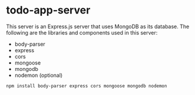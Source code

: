 
# todo-app-server

This server is an Express.js server that uses MongoDB as its database. The following are the libraries and components used in this server:

- body-parser
- express
- cors
- mongoose
- mongodb
- nodemon (optional)

```
npm install body-parser express cors mongoose mongodb nodemon
```
